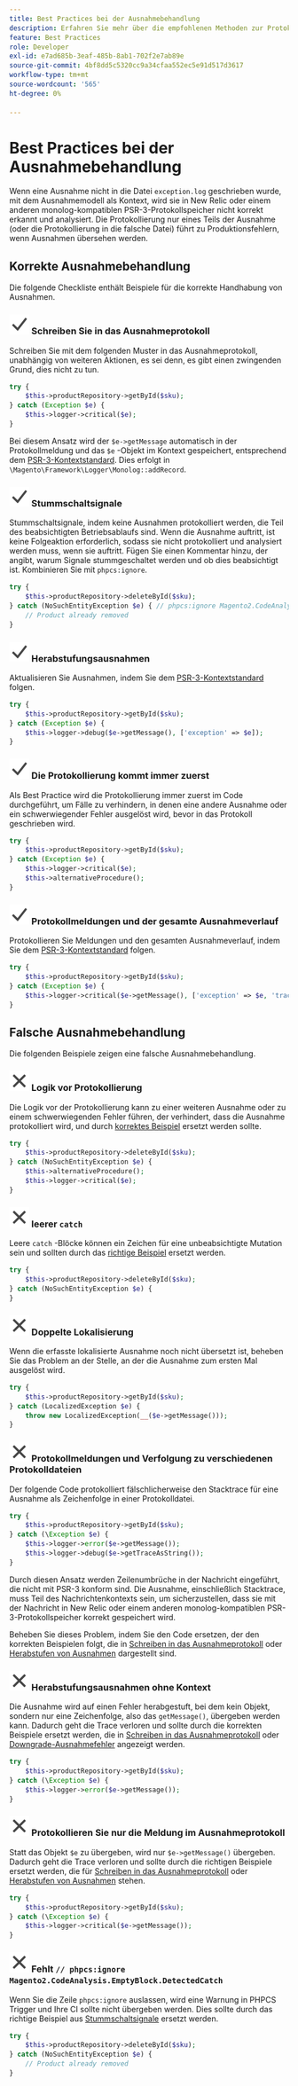```yaml
---
title: Best Practices bei der Ausnahmebehandlung
description: Erfahren Sie mehr über die empfohlenen Methoden zur Protokollierung von Ausnahmen bei der Entwicklung von Adobe Commerce-Projekten.
feature: Best Practices
role: Developer
exl-id: e7ad685b-3eaf-485b-8ab1-702f2e7ab89e
source-git-commit: 4bf8dd5c5320cc9a34cfaa552ec5e91d517d3617
workflow-type: tm+mt
source-wordcount: '565'
ht-degree: 0%

---
```


# Best Practices bei der Ausnahmebehandlung

Wenn eine Ausnahme nicht in die Datei `exception.log` geschrieben wurde, mit dem Ausnahmemodell als Kontext, wird sie in New Relic oder einem anderen monolog-kompatiblen PSR-3-Protokollspeicher nicht korrekt erkannt und analysiert. Die Protokollierung nur eines Teils der Ausnahme (oder die Protokollierung in die falsche Datei) führt zu Produktionsfehlern, wenn Ausnahmen übersehen werden.

## Korrekte Ausnahmebehandlung

Die folgende Checkliste enthält Beispiele für die korrekte Handhabung von Ausnahmen.

### ![Korrigieren](../../../assets/yes.svg) Schreiben Sie in das Ausnahmeprotokoll

Schreiben Sie mit dem folgenden Muster in das Ausnahmeprotokoll, unabhängig von weiteren Aktionen, es sei denn, es gibt einen zwingenden Grund, dies nicht zu tun.

```php
try {
    $this->productRepository->getById($sku);
} catch (Exception $e) {
    $this->logger->critical($e);
}
```

Bei diesem Ansatz wird der `$e->getMessage` automatisch in der Protokollmeldung und das `$e` -Objekt im Kontext gespeichert, entsprechend dem [PSR-3-Kontextstandard](https://www.php-fig.org/psr/psr-3/#13-context). Dies erfolgt in `\Magento\Framework\Logger\Monolog::addRecord`.

### ![Korrigieren](../../../assets/yes.svg) Stummschaltsignale

Stummschaltsignale, indem keine Ausnahmen protokolliert werden, die Teil des beabsichtigten Betriebsablaufs sind. Wenn die Ausnahme auftritt, ist keine Folgeaktion erforderlich, sodass sie nicht protokolliert und analysiert werden muss, wenn sie auftritt. Fügen Sie einen Kommentar hinzu, der angibt, warum Signale stummgeschaltet werden und ob dies beabsichtigt ist. Kombinieren Sie mit `phpcs:ignore`.

```php
try {
    $this->productRepository->deleteById($sku);
} catch (NoSuchEntityException $e) { // phpcs:ignore Magento2.CodeAnalysis.EmptyBlock.DetectedCatch
    // Product already removed
}
```

### ![Korrigieren](../../../assets/yes.svg) Herabstufungsausnahmen

Aktualisieren Sie Ausnahmen, indem Sie dem [PSR-3-Kontextstandard](https://www.php-fig.org/psr/psr-3/#13-context) folgen.

```php
try {
    $this->productRepository->getById($sku);
} catch (Exception $e) {
    $this->logger->debug($e->getMessage(), ['exception' => $e]);
}
```

### ![Korrigieren](../../../assets/yes.svg) Die Protokollierung kommt immer zuerst

Als Best Practice wird die Protokollierung immer zuerst im Code durchgeführt, um Fälle zu verhindern, in denen eine andere Ausnahme oder ein schwerwiegender Fehler ausgelöst wird, bevor in das Protokoll geschrieben wird.

```php
try {
    $this->productRepository->getById($sku);
} catch (Exception $e) {
    $this->logger->critical($e);
    $this->alternativeProcedure();
}
```

### ![Korrigieren](../../../assets/yes.svg) Protokollmeldungen und der gesamte Ausnahmeverlauf

Protokollieren Sie Meldungen und den gesamten Ausnahmeverlauf, indem Sie dem [PSR-3-Kontextstandard](https://www.php-fig.org/psr/psr-3/#13-context) folgen.

```php
try {
    $this->productRepository->getById($sku);
} catch (Exception $e) {
    $this->logger->critical($e->getMessage(), ['exception' => $e, 'trace' => $e->getTrace()]);
}
```

## Falsche Ausnahmebehandlung

Die folgenden Beispiele zeigen eine falsche Ausnahmebehandlung.

### ![falsche](../../../assets/no.svg) Logik vor Protokollierung

Die Logik vor der Protokollierung kann zu einer weiteren Ausnahme oder zu einem schwerwiegenden Fehler führen, der verhindert, dass die Ausnahme protokolliert wird, und durch [korrektes Beispiel](#logging-always-comes-first) ersetzt werden sollte.

```php
try {
    $this->productRepository->deleteById($sku);
} catch (NoSuchEntityException $e) {
    $this->alternativeProcedure();
    $this->logger->critical($e);
}
```

### ![inkorrekt](../../../assets/no.svg) leerer `catch`

Leere `catch` -Blöcke können ein Zeichen für eine unbeabsichtigte Mutation sein und sollten durch das [richtige Beispiel](#mute-signals) ersetzt werden.

```php
try {
    $this->productRepository->deleteById($sku);
} catch (NoSuchEntityException $e) {
}
```

### ![inkorrekt](../../../assets/no.svg) Doppelte Lokalisierung

Wenn die erfasste lokalisierte Ausnahme noch nicht übersetzt ist, beheben Sie das Problem an der Stelle, an der die Ausnahme zum ersten Mal ausgelöst wird.

```php
try {
    $this->productRepository->getById($sku);
} catch (LocalizedException $e) {
    throw new LocalizedException(__($e->getMessage()));
}
```

### ![inkorrekt](../../../assets/no.svg) Protokollmeldungen und Verfolgung zu verschiedenen Protokolldateien

Der folgende Code protokolliert fälschlicherweise den Stacktrace für eine Ausnahme als Zeichenfolge in einer Protokolldatei.

```php
try {
    $this->productRepository->getById($sku);
} catch (\Exception $e) {
    $this->logger->error($e->getMessage());
    $this->logger->debug($e->getTraceAsString());
}
```

Durch diesen Ansatz werden Zeilenumbrüche in der Nachricht eingeführt, die nicht mit PSR-3 konform sind. Die Ausnahme, einschließlich Stacktrace, muss Teil des Nachrichtenkontexts sein, um sicherzustellen, dass sie mit der Nachricht in New Relic oder einem anderen monolog-kompatiblen PSR-3-Protokollspeicher korrekt gespeichert wird.

Beheben Sie dieses Problem, indem Sie den Code ersetzen, der den korrekten Beispielen folgt, die in [Schreiben in das Ausnahmeprotokoll](#write-to-the-exception-log) oder [Herabstufen von Ausnahmen](#downgrade-exceptions) dargestellt sind.

### ![inkorrekt](../../../assets/no.svg) Herabstufungsausnahmen ohne Kontext

Die Ausnahme wird auf einen Fehler herabgestuft, bei dem kein Objekt, sondern nur eine Zeichenfolge, also das `getMessage()`, übergeben werden kann. Dadurch geht die Trace verloren und sollte durch die korrekten Beispiele ersetzt werden, die in [Schreiben in das Ausnahmeprotokoll](#write-to-the-exception-log) oder [Downgrade-Ausnahmefehler](#downgrade-exceptions) angezeigt werden.

```php
try {
    $this->productRepository->getById($sku);
} catch (\Exception $e) {
    $this->logger->error($e->getMessage());
}
```

### ![inkorrekt](../../../assets/no.svg) Protokollieren Sie nur die Meldung im Ausnahmeprotokoll

Statt das Objekt `$e` zu übergeben, wird nur `$e->getMessage()` übergeben. Dadurch geht die Trace verloren und sollte durch die richtigen Beispiele ersetzt werden, die für [Schreiben in das Ausnahmeprotokoll](#write-to-the-exception-log) oder [Herabstufen von Ausnahmen](#downgrade-exceptions) stehen.

```php
try {
    $this->productRepository->getById($sku);
} catch (\Exception $e) {
    $this->logger->critical($e->getMessage());
}
```

### ![falsch](../../../assets/no.svg) Fehlt `// phpcs:ignore Magento2.CodeAnalysis.EmptyBlock.DetectedCatch`

Wenn Sie die Zeile `phpcs:ignore` auslassen, wird eine Warnung in PHPCS Trigger und Ihre CI sollte nicht übergeben werden. Dies sollte durch das richtige Beispiel aus [Stummschaltsignale](#mute-signals) ersetzt werden.

```php
try {
    $this->productRepository->deleteById($sku);
} catch (NoSuchEntityException $e) {
    // Product already removed
}
```
